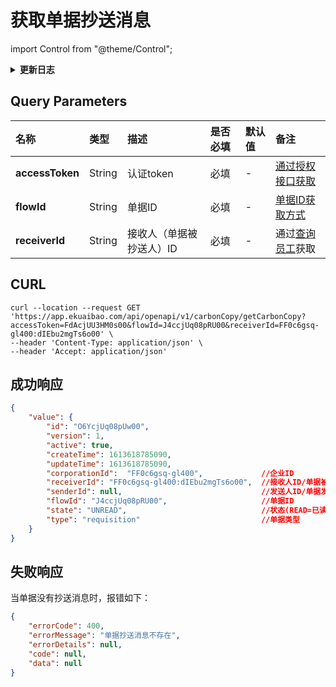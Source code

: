 # 获取单据抄送消息

import Control from "@theme/Control";

<Control
method="GET"
url="/api/openapi/v1/carbonCopy/getCarbonCopy"
/>

<details>
  <summary><b>更新日志</b></summary>
  <div>
    <a href="https://docs.ekuaibao.com/docs/open-api/notice/update-log" target="_blank"><b>0.7.129</b></a> -> 🆕 新增了本接口。<br/>
  </div>
</details>

## Query Parameters

| 名称 | 类型 | 描述 | 是否必填 | 默认值 | 备注 |
| :--- | :--- | :--- | :--- |:--- | :--- |
| **accessToken** | String | 认证token            | 必填 | - | [通过授权接口获取](/docs/open-api/getting-started/auth) |
| **flowId**      | String | 单据ID               | 必填 | - | [单据ID获取方式](/docs/open-api/flows/question-answer#问题一) |
| **receiverId**  | String | 接收人（单据被抄送人）ID | 必填 | - | 通过[查询员工](/docs/open-api/corporation/get-staff-ids)获取 |

## CURL
```shell
curl --location --request GET 'https://app.ekuaibao.com/api/openapi/v1/carbonCopy/getCarbonCopy?accessToken=FdAcjUU3HM0s00&flowId=J4ccjUq08pRU00&receiverId=FF0c6gsq-gl400:dIEbu2mgTs6o00' \
--header 'Content-Type: application/json' \
--header 'Accept: application/json'
```

## 成功响应
```json
{
    "value": {
        "id": "O6YcjUq08pUw00",
        "version": 1,   
        "active": true, 
        "createTime": 1613618785090,
        "updateTime": 1613618785090,
        "corporationId":  "FF0c6gsq-gl400",             //企业ID
        "receiverId": "FF0c6gsq-gl400:dIEbu2mgTs6o00",  //接收人ID/单据被抄送人ID
        "senderId": null,                               //发送人ID/单据发送人ID
        "flowId": "J4ccjUq08pRU00",                     //单据ID
        "state": "UNREAD",                              //状态(READ=已读, UNREAD=未读)
        "type": "requisition"                           //单据类型
    }
}
```

## 失败响应
当单据没有抄送消息时，报错如下：
```json
{
    "errorCode": 400,
    "errorMessage": "单据抄送消息不存在",
    "errorDetails": null,
    "code": null,
    "data": null
}
```